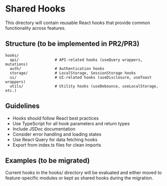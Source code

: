 # Shared Hooks

This directory will contain reusable React hooks that provide common functionality across features.

## Structure (to be implemented in PR2/PR3)

```
hooks/
  api/                # API-related hooks (useQuery wrappers, mutations)
  auth/               # Authentication hooks
  storage/            # LocalStorage, SessionStorage hooks
  ui/                 # UI-related hooks (useDisclosure, useToast wrappers)
  utils/              # Utility hooks (useDebounce, useLocalStorage, etc.)
```

## Guidelines

- Hooks should follow React best practices
- Use TypeScript for all hook parameters and return types
- Include JSDoc documentation
- Consider error handling and loading states
- Use React Query for data fetching hooks
- Export from index.ts files for clean imports

## Examples (to be migrated)

Current hooks in the hooks/ directory will be evaluated and either moved to feature-specific modules or kept as shared hooks during the migration.